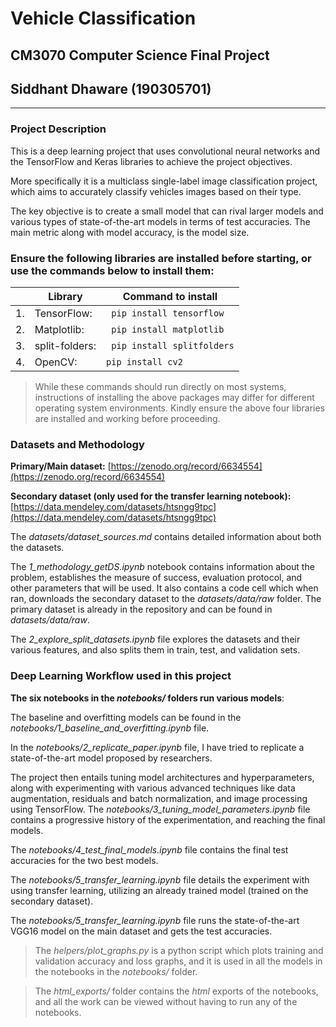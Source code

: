 # Vehicle Classification

## CM3070 Computer Science Final Project

## Siddhant Dhaware (190305701)

------

### Project Description

This is a deep learning project that uses convolutional neural networks and the TensorFlow and Keras libraries to achieve the project objectives.

More specifically it is a multiclass single-label image classification project, which aims to accurately classify vehicles images based on their type.

The key objective is to create a small model that can rival larger models and various types of state-of-the-art models in terms of test accuracies. The main metric along with model accuracy, is the model size.

### Ensure the following libraries are installed before starting, or use the commands below to install them:

|    | Library        | Command to install              |
|----|----------------|---------------------------------|
| 1. | TensorFlow:    | ``` pip install tensorflow```   |
| 2. | Matplotlib:    | ``` pip install matplotlib```   |
| 3. | split-folders: | ``` pip install splitfolders``` |
| 4. | OpenCV:        | ``` pip install cv2 ```         |

> While these commands should run directly on most systems, instructions of installing the above packages may differ for different operating system environments. Kindly ensure the above four libraries are installed and working before proceeding.

### Datasets and Methodology

**Primary/Main dataset:** [https://zenodo.org/record/6634554](https://zenodo.org/record/6634554)

**Secondary dataset (only used for the transfer learning notebook):** [https://data.mendeley.com/datasets/htsngg9tpc](https://data.mendeley.com/datasets/htsngg9tpc)

The *datasets/dataset_sources.md* contains detailed information about both the datasets.

The *1_methodology_getDS.ipynb* notebook contains information about the problem, establishes the measure of success, evaluation protocol, and other parameters that will be used. It also contains a code cell which when ran, downloads the secondary dataset to the *datasets/data/raw* folder. The primary dataset is already in the repository and can be found in *datasets/data/raw*.

The *2_explore_split_datasets.ipynb* file explores the datasets and their various features, and also splits them in train, test, and validation sets.

### Deep Learning Workflow used in this project

**The six notebooks in the *notebooks/* folders run various models**:

The baseline and overfitting models can be found in the *notebooks/1_baseline_and_overfitting.ipynb* file.

In the *notebooks/2_replicate_paper.ipynb* file, I have tried to replicate a state-of-the-art model proposed by researchers.

The project then entails tuning model architectures and hyperparameters, along with experimenting with various advanced techniques like data augmentation, residuals and batch normalization, and image processing using TensorFlow. The *notebooks/3_tuning_model_parameters.ipynb* file contains a progressive history of the experimentation, and reaching the final models.

The *notebooks/4_test_final_models.ipynb* file contains the final test accuracies for the two best models.

The *notebooks/5_transfer_learning.ipynb* file details the experiment with using transfer learning, utilizing an already trained model (trained on the secondary dataset).

The *notebooks/5_transfer_learning.ipynb* file runs the state-of-the-art VGG16 model on the main dataset and gets the test accuracies.

> The *helpers/plot_graphs.py* is a python script which plots training and validation accuracy and loss graphs, and it is used in all the models in the notebooks in the *notebooks/* folder.

> The *html_exports/* folder contains the *html* exports of the notebooks, and all the work can be viewed without having to run any of the notebooks.

